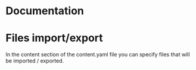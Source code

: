# Documentation
# Files import/export
In the content section of the content.yaml file you can specify files that will be imported / exported.

